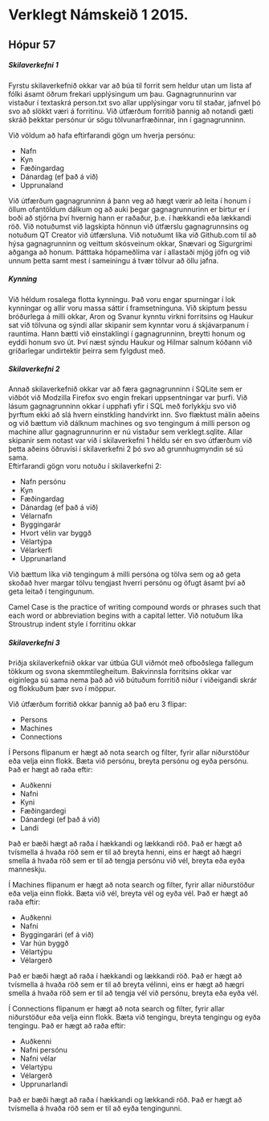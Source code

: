 ﻿# Verklegt Námskeið 1 2015. 
## Hópur 57




  



##### Skilaverkefni 1


Fyrstu skilaverkefnið okkar var að búa til forrit sem heldur utan um lista af fólki ásamt öðrum frekari upplýsingum um þau. 
Gagnagrunnurinn var vistaður í textaskrá person.txt svo allar upplýsingar voru til staðar, jafnvel þó svo að slökkt væri á forritinu. 
Við útfærðum forritið þannig að notandi gæti skráð þekktar persónur úr sögu tölvunarfræðinnar, inn í gagnagrunninn.  

Við völdum að hafa eftirfarandi gögn um hverja persónu: 


* Nafn
* Kyn 
* Fæðingardag
* Dánardag (ef það á við)
* Upprunaland  
  


Við útfærðum gagnagrunninn á þann veg að hægt værir að leita í honum í öllum ofantöldum dálkum og að auki þegar gagnagrunnurinn er birtur er í boði að stjórna því
hvernig hann er raðaður, þ.e. í hækkandi eða lækkandi röð. Við notuðumst við lagskipta hönnun við útfærslu gagnagrunnsins og notuðum QT Creator við útfærsluna. 
Við notuðumt líka við Github.com til að hýsa gagnagrunninn og veittum skósveinum okkar, Snævari og Sigurgrími aðganga að honum. Þátttaka hópameðlima var í allastaði 
mjög jöfn og við unnum þetta samt mest í sameiningu á tvær tölvur að öllu jafna.



##### Kynning 

Við héldum rosalega flotta kynningu. Það voru engar spurningar í lok kynningar og allir voru 
massa sáttir í framsetninguna. Við skiptum þessu bróðurlega á milli okkar, Aron og Svanur kynntu virkni forritsins og Haukur sat við tölvuna og sýndi allar skipanir 
sem kynntar 
voru á skjávarpanum í rauntíma. Hann bætti við einstaklingi í gagnagrunninn, breytti honum og eyddi honum svo út. Því næst sýndu Haukur og Hilmar salnum kóðann við 
gríðarlegar undirtektir þeirra sem fylgdust með.



##### Skilaverkefni 2
Annað skilaverkefnið okkar var að færa gagnagrunninn í SQLite sem er viðbót við Modzilla Firefox svo engin frekari uppsentningar var þurfi. Við 
lásum gagnagrunninn okkar í upphafi yfir í SQL með forlykkju svo við þyrftum ekki að slá hvern einstkling handvirkt inn. Svo flæktust málin aðeins og við bættum við 
dálknum machines og svo tengingum á milli person og machine allur gagnagrunnurinn er nú vistaður sem verklegt.sqlite. Allar skipanir sem notast var við í 
skilaverkefni 1 héldu sér en svo útfærðum við þetta aðeins öðruvísi í skilaverkefni 2 þó svo að grunnhugmyndin sé sú sama.  
Eftirfarandi gögn voru notuðu í 
skilaverkefni 2:


* Nafn persónu
* Kyn
* Fæðingardag
* Dánardag (ef það á við)
* Vélarnafn
* Byggingarár
* Hvort vélin var byggð
* Vélartýpa
* Vélarkerfi
* Upprunarland  



Við bættum líka við tengingum á milli persóna og tölva sem og að geta skoðað hver margar tölvu tengjast hverri persónu og öfugt ásamt því að geta leitað í tengingunum.

Camel Case is the practice of writing compound words or phrases such that each word or abbreviation begins with a capital letter.
Við notuðum líka Stroustrup indent style í forritinu okkar  
  
##### Skilaverkefni 3  

Þriðja skilaverkefnið okkar var útbúa GUI viðmót með ofboðslega fallegum tökkum og svona skemmtilegheitum. Bakvinnsla forritsins okkar var eiginlega sú sama nema það 
að við bútuðum forritið niður í viðeigandi skrár og flokkuðum þær svo í möppur.  

Við útfærðum forritið okkar þannig að það eru 3 flipar:  

* Persons
* Machines
* Connections  
  


Í Persons flipanum er hægt að nota search og filter, fyrir allar niðurstöður eða velja einn flokk. Bæta við persónu, breyta persónu og  eyða persónu. Það er hægt að 
raða eftir:  

* Auðkenni
* Nafni
* Kyni
* Fæðingardegi
* Dánardegi (ef það á við)
* Landi  
  


Það er bæði hægt að raða í hækkandi og lækkandi röð. Það er hægt að tvísmella á hvaða röð sem er til að breyta henni, eins er hægt að hægri smella á hvaða röð sem er 
til að tengja persónu við vél, breyta eða eyða manneskju.      


Í Machines flipanum er hægt að nota search og filter, fyrir allar niðurstöður eða velja einn flokk. Bæta við vél, breyta vél og  eyða vél. Það er hægt að raða eftir:  

* Auðkenni
* Nafni 
* Byggingarári (ef á við)
* Var hún byggð
* Vélartýpu
* Vélargerð  
  


Það er bæði hægt að raða í hækkandi og lækkandi röð. Það er hægt að tvísmella á hvaða röð sem er til að breyta vélinni, eins er hægt að hægri smella á hvaða röð sem 
er til að tengja vél við persónu, breyta eða eyða vél.  
  
Í Connections flipanum er hægt að nota search og filter, fyrir allar niðurstöður eða velja einn flokk. Bæta við tengingu, breyta tengingu og  eyða tengingu. Það er 
hægt að raða eftir:  

* Auðkenni
* Nafni persónu
* Nafni vélar
* Vélartýpu
* Vélargerð  
* Upprunarlandi
  
Það er bæði hægt að raða í hækkandi og lækkandi röð. Það er hægt að tvísmella á hvaða röð sem er til að eyða tengingunni.